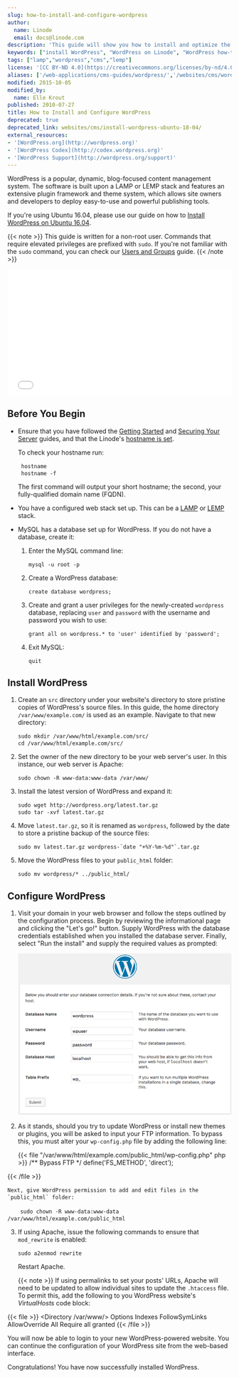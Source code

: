```yaml
---
slug: how-to-install-and-configure-wordpress
author:
  name: Linode
  email: docs@linode.com
description: 'This guide will show you how to install and optimize the WordPress blogging and content management system on your Linode from scratch using a LAMP setup on Ubuntu 18.04.'
keywords: ["install WordPress", "WordPress on Linode", "WordPress how-to", "how to install wordpress", "how to configure wordpress"]
tags: ["lamp","wordpress","cms","lemp"]
license: '[CC BY-ND 4.0](https://creativecommons.org/licenses/by-nd/4.0)'
aliases: ['/web-applications/cms-guides/wordpress/','/websites/cms/wordpress/how-to-install-and-configure-wordpress/','/websites/cms/manage-web-content-with-wordpress/','/websites/cms/how-to-install-and-configure-wordpress/']
modified: 2015-10-05
modified_by:
  name: Elle Krout
published: 2010-07-27
title: How to Install and Configure WordPress
deprecated: true
deprecated_link: websites/cms/install-wordpress-ubuntu-18-04/
external_resources:
- '[WordPress.org](http://wordpress.org)'
- '[WordPress Codex](http://codex.wordpress.org)'
- '[WordPress Support](http://wordpress.org/support)'
---
```


WordPress is a popular, dynamic, blog-focused content management system. The software is built upon a LAMP or LEMP stack and features an extensive plugin framework and theme system, which allows site owners and developers to deploy easy-to-use and powerful publishing tools.

If you're using Ubuntu 16.04, please use our guide on how to [Install WordPress on Ubuntu 16.04](/docs/websites/cms/install-wordpress-on-ubuntu-16-04).

{{< note >}}
This guide is written for a non-root user. Commands that require elevated privileges are prefixed with `sudo`. If you're not familiar with the `sudo` command, you can check our [Users and Groups](/docs/tools-reference/linux-users-and-groups) guide.
{{< /note >}}

<div class="wistia_responsive_padding" style="padding:56.25% 0 0 0;position:relative;"><div class="wistia_responsive_wrapper" style="height:100%;left:0;position:absolute;top:0;width:100%;"><iframe src="//fast.wistia.net/embed/iframe/weh2nc2dad?videoFoam=true" allowtransparency="true" frameborder="0" scrolling="no" class="wistia_embed" name="wistia_embed" allowfullscreen mozallowfullscreen webkitallowfullscreen oallowfullscreen msallowfullscreen width="100%" height="100%"></iframe></div></div>
<script src="//fast.wistia.net/assets/external/E-v1.js" async></script>

## Before You Begin

-  Ensure that you have followed the [Getting Started](/docs/getting-started) and [Securing Your Server](/docs/security/securing-your-server) guides, and that the Linode's [hostname is set](/docs/getting-started#setting-the-hostname).

    To check your hostname run:

        hostname
        hostname -f

    The first command will output your short hostname; the second, your fully-qualified domain name (FQDN).

-  You have a configured web stack set up. This can be a [LAMP](/docs/websites/lamp/) or [LEMP](/docs/websites/lemp/) stack.


-   MySQL has a database set up for WordPress. If you do not have a database, create it:

    1.  Enter the MySQL command line:

            mysql -u root -p

    2.  Create a WordPress database:

            create database wordpress;

    3.  Create and grant a user privileges for the newly-created `wordpress` database, replacing `user` and `password` with the username and password you wish to use:

            grant all on wordpress.* to 'user' identified by 'password';

    4.  Exit MySQL:

            quit


## Install WordPress

1.  Create an `src` directory under your website's directory to store pristine copies of WordPress's source files. In this guide, the home directory `/var/www/example.com/` is used as an example. Navigate to that new directory:

        sudo mkdir /var/www/html/example.com/src/
        cd /var/www/html/example.com/src/

2.  Set the owner of the new directory to be your web server's user. In this instance, our web server is Apache:

        sudo chown -R www-data:www-data /var/www/

3.  Install the latest version of WordPress and expand it:

        sudo wget http://wordpress.org/latest.tar.gz
        sudo tar -xvf latest.tar.gz

4.  Move `latest.tar.gz`, so it is renamed as `wordpress`, followed by the date to store a pristine backup of the source files:

        sudo mv latest.tar.gz wordpress-`date "+%Y-%m-%d"`.tar.gz

5.  Move the WordPress files to your `public_html` folder:

        sudo mv wordpress/* ../public_html/


## Configure WordPress

1.  Visit your domain in your web browser and follow the steps outlined by the configuration process. Begin by reviewing the informational page and clicking the "Let's go!" button. Supply WordPress with the database credentials established when you installed the database server. Finally, select "Run the install" and supply the required values as prompted:

    [![WordPress Installer.](wordpress-setup_small.png)](wordpress-setup.png)

2.  As it stands, should you try to update WordPress or install new themes or plugins, you will be asked to input your FTP information. To bypass this, you must alter your `wp-config.php` file by adding the following line:

    {{< file "/var/www/html/example.com/public_html/wp-config.php" php >}}
/** Bypass FTP */
define('FS_METHOD', 'direct');

{{< /file >}}


    Next, give WordPress permission to add and edit files in the `public_html` folder:

        sudo chown -R www-data:www-data /var/www/html/example.com/public_html

3.  If using Apache, issue the following commands to ensure that `mod_rewrite` is enabled:

        sudo a2enmod rewrite

    Restart Apache.

    {{< note >}}
If using permalinks to set your posts' URLs, Apache will need to be updated to allow individual sites to update the `.htaccess` file. To permit this, add the following to you WordPress website's *VirtualHosts* code block:

{{< file >}}
<Directory /var/www/>
    Options Indexes FollowSymLinks
    AllowOverride All
    Require all granted
</Directory>
{{< /file >}}

You will now be able to login to your new WordPress-powered website. You can continue the configuration of your WordPress site from the web-based interface.

Congratulations! You have now successfully installed WordPress.
